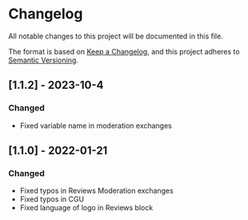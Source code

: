 # Changelog

All notable changes to this project will be documented in this file.

The format is based on [Keep a Changelog](https://keepachangelog.com/en/1.0.0/),
and this project adheres to [Semantic Versioning](https://semver.org/spec/v2.0.0.html).

## [1.1.2] - 2023-10-4

### Changed

- Fixed variable name in moderation exchanges

## [1.1.0] - 2022-01-21

### Changed

- Fixed typos in Reviews Moderation exchanges
- Fixed typos in CGU
- Fixed language of logo in Reviews block
